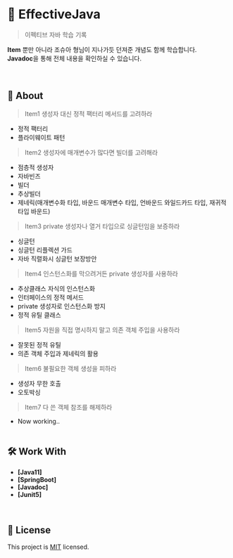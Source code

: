 # 📖 EffectiveJava

> 이펙티브 자바 학습 기록</br>

**Item** 뿐만 아니라 조슈아 형님이 지나가듯 던져준 개념도 함께 학습합니다.</br>
**Javadoc**을 통해 전체 내용을 확인하실 수 있습니다.</br></br>
<br/>

## 🔭 About
> Item1 생성자 대신 정적 팩터리 메서드를 고려하라

- 정적 팩터리
- 플라이웨이트 패턴

> Item2 생성자에 매개변수가 많다면 빌더를 고려해라

- 점층적 생성자
- 자바빈즈
- 빌더
- 추상빌더
- 제네릭(매개변수화 타입, 바운드 매개변수 타입, 언바운드 와일드카드 타입, 재귀적 타입 바운드)

> Item3 private 생성자나 열거 타입으로 싱글턴임을 보증하라

- 싱글턴
- 싱글턴 리플렉션 가드
- 자바 직렬화시 싱글턴 보장방안

> Item4 인스턴스화를 막으려거든 private 생성자를 사용하라

- 추상클래스 자식의 인스턴스화
- 인터페이스의 정적 메서드
- private 생성자로 인스턴스화 방지
- 정적 유틸 클래스

> Item5 자원을 직접 명시하지 말고 의존 객체 주입을 사용하라
- 잘못된 정적 유틸
- 의존 객체 주입과 제네릭의 활용

> Item6 불필요한 객체 생성을 피하라
- 생성자 무한 호출
- 오토박싱

> Item7 다 쓴 객체 참조를 해제하라
- Now working..
<br/><br/>
<!-- Features -->

## 🛠 Work With
- **[Java11]**
- **[SpringBoot]**
- **[Javadoc]**
- **[Junit5]**
<br/>
<!-- LIVE DEMO -->


## 📝 License

This project is [MIT](./LICENSE) licensed.
